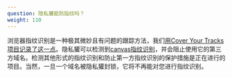 ```yaml
---
question: 隐私獾能防指纹吗？
weight: 110
---
```


浏览器指纹识别是一种极其微妙且有问题的跟踪方法，我们[用Cover Your Tracks项目记录了这一点](https://coveryourtracks.eff.org/)。隐私獾可以检测到[canvas指纹识别](https://www.propublica.org/article/meet-the-online-tracking-device-that-is-virtually-impossible-to-block)，并会阻止使用它的第三方域名。检测其他形式的指纹识别和防止第一方指纹识别的保护措施是正在进行的项目。当然，一旦一个域名被隐私獾封锁，它将不再能对您进行指纹识别。
